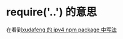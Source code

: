 # require('..') 的意思

在看到[xudafeng 的 ipv4 npm package 中写法](https://github.com/xudafeng/ipv4/blob/master/bin/ipv4)
